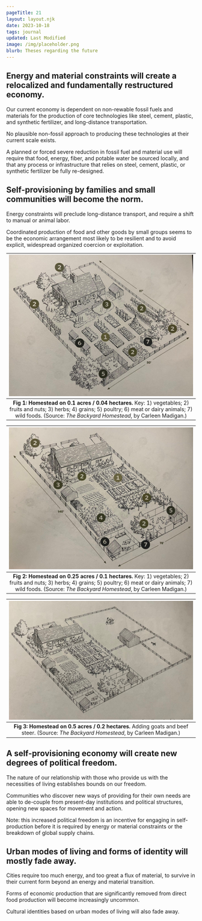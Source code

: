 ```yaml
---
pageTitle: 21
layout: layout.njk
date: 2023-10-18
tags: journal
updated: Last Modified
image: /img/placeholder.png
blurb: Theses regarding the future
---
```


## Energy and material constraints will create a relocalized and fundamentally restructured economy.

Our current economy is dependent on non-rewable fossil fuels and materials for the production of core technologies like steel, cement, plastic, and synthetic fertilizer, and long-distance transportation.

No plausible non-fossil approach to producing these technologies at their current scale exists.

A planned or forced severe reduction in fossil fuel and material use will require that food, energy, fiber, and potable water be sourced locally, and that any process or infrastructure that relies on steel, cement, plastic, or synthetic fertilizer be fully re-designed.

## Self-provisioning by families and small communities will become the norm.

Energy constraints will preclude long-distance transport, and require a shift to manual or animal labor.

Coordinated production of food and other goods by small groups seems to be the economic arrangement most likely to be resilient and to avoid explicit, widespread organized coercion or exploitation. 

| [![](/img/journal/self_tenth.jpg)](/img/journal/self_tenth.jpg) |
|:--:|
| **Fig 1: Homestead on 0.1 acres / 0.04 hectares.** Key: 1) vegetables; 2) fruits and nuts; 3) herbs; 4) grains; 5) poultry; 6) meat or dairy animals; 7) wild foods.  (Source: _The Backyard Homestead_, by Carleen Madigan.) |


| [![](/img/journal/self_quarter.jpg)](/img/journal/self_quarter.jpg) |
|:--:|
| **Fig 2: Homestead on 0.25 acres / 0.1 hectares.** Key: 1) vegetables; 2) fruits and nuts; 3) herbs; 4) grains; 5) poultry; 6) meat or dairy animals; 7) wild foods.  (Source: _The Backyard Homestead_, by Carleen Madigan.)  |


| [![](/img/journal/self_half.jpg)](/img/journal/self_half.jpg) |
|:--:|
| **Fig 3: Homestead on 0.5 acres / 0.2 hectares.** Adding goats and beef steer. (Source: _The Backyard Homestead_, by Carleen Madigan.) |

## A self-provisioning economy will create new degrees of political freedom.

The nature of our relationship with those who provide us with the necessities of living establishes bounds on our freedom.

Communities who discover new ways of providing for their own needs are able to de-couple from present-day institutions and political structures, opening new spaces for movement and action.

Note: this increased political freedom is an incentive for engaging in self-production before it is required by energy or material constraints or the breakdown of global supply chains.

## Urban modes of living and forms of identity will mostly fade away.

Cities require too much energy, and too great a flux of material, to survive in their current form beyond an energy and material transition.  

Forms of economic production that are significantly removed from direct food production will become increasingly uncommon.

Cultural identities based on urban modes of living will also fade away.
  

 








 


  
    

